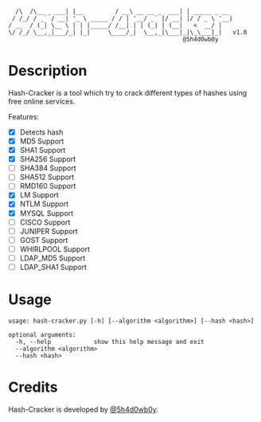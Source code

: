 ```
  /\  /\__ _ ___| |__         / __\ __ __ _  ___| | _____ _ __ 
 / /_/ / _` / __| '_ \ _____ / / | '__/ _` |/ __| |/ / _ \ '__|
/ __  / (_| \__ \ | | |_____/ /__| | | (_| | (__|   <  __/ |   
\/ /_/ \__,_|___/_| |_|     \____/_|  \__,_|\___|_|\_\___|_|   v1.0
                                                 @5h4d0wb0y

```

# Description

Hash-Cracker is a tool which try to crack different types of hashes using free online services.

Features:
- [x] Detects hash
- [x] MD5 Support
- [x] SHA1 Support  
- [x] SHA256 Support
- [ ] SHA384 Support
- [ ] SHA512 Support
- [ ] RMD160 Support
- [x] LM Support
- [x] NTLM Support
- [x] MYSQL Support
- [ ] CISCO Support
- [ ] JUNIPER Support
- [ ] GOST Support
- [ ] WHIRLPOOL Support
- [ ] LDAP_MD5 Support
- [ ] LDAP_SHA1 Support
    
# Usage

```
usage: hash-cracker.py [-h] [--algorithm <algorithm>] [--hash <hash>]

optional arguments:
  -h, --help            show this help message and exit
  --algorithm <algorithm>
  --hash <hash>

```

# Credits

Hash-Cracker is developed by [@5h4d0wb0y](https://twitter.com/5h4d0wb0y).